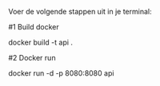 
Voer de volgende stappen uit in je terminal:

#1 Build docker

docker build -t api .   

#2 Docker run

docker run -d -p 8080:8080 api


